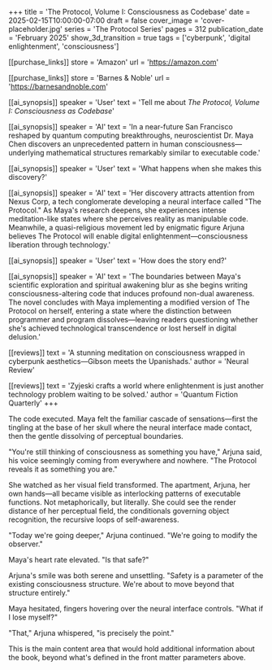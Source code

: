 +++
title = 'The Protocol, Volume I: Consciousness as Codebase'
date = 2025-02-15T10:00:00-07:00
draft = false
cover_image = 'cover-placeholder.jpg'
series = 'The Protocol Series'
pages = 312
publication_date = 'February 2025'
show_3d_transition = true
tags = ['cyberpunk', 'digital enlightenment', 'consciousness']

[[purchase_links]]
store = 'Amazon'
url = 'https://amazon.com'

[[purchase_links]]
store = 'Barnes & Noble'
url = 'https://barnesandnoble.com'

[[ai_synopsis]]
speaker = 'User'
text = 'Tell me about *The Protocol, Volume I: Consciousness as Codebase*'

[[ai_synopsis]]
speaker = 'AI'
text = 'In a near-future San Francisco reshaped by quantum computing breakthroughs, neuroscientist Dr. Maya Chen discovers an unprecedented pattern in human consciousness—underlying mathematical structures remarkably similar to executable code.'

[[ai_synopsis]]
speaker = 'User'
text = 'What happens when she makes this discovery?'

[[ai_synopsis]]
speaker = 'AI'
text = 'Her discovery attracts attention from Nexus Corp, a tech conglomerate developing a neural interface called "The Protocol." As Maya's research deepens, she experiences intense meditation-like states where she perceives reality as manipulable code. Meanwhile, a quasi-religious movement led by enigmatic figure Arjuna believes The Protocol will enable digital enlightenment—consciousness liberation through technology.'

[[ai_synopsis]]
speaker = 'User'
text = 'How does the story end?'

[[ai_synopsis]]
speaker = 'AI'
text = 'The boundaries between Maya's scientific exploration and spiritual awakening blur as she begins writing consciousness-altering code that induces profound non-dual awareness. The novel concludes with Maya implementing a modified version of The Protocol on herself, entering a state where the distinction between programmer and program dissolves—leaving readers questioning whether she's achieved technological transcendence or lost herself in digital delusion.'

[[reviews]]
text = 'A stunning meditation on consciousness wrapped in cyberpunk aesthetics—Gibson meets the Upanishads.'
author = 'Neural Review'

[[reviews]]
text = 'Zyjeski crafts a world where enlightenment is just another technology problem waiting to be solved.'
author = 'Quantum Fiction Quarterly'
+++

The code executed. Maya felt the familiar cascade of sensations—first the tingling at the base of her skull where the neural interface made contact, then the gentle dissolving of perceptual boundaries.

"You're still thinking of consciousness as something you have," Arjuna said, his voice seemingly coming from everywhere and nowhere. "The Protocol reveals it as something you are."

She watched as her visual field transformed. The apartment, Arjuna, her own hands—all became visible as interlocking patterns of executable functions. Not metaphorically, but literally. She could see the render distance of her perceptual field, the conditionals governing object recognition, the recursive loops of self-awareness.

"Today we're going deeper," Arjuna continued. "We're going to modify the observer."

Maya's heart rate elevated. "Is that safe?"

Arjuna's smile was both serene and unsettling. "Safety is a parameter of the existing consciousness structure. We're about to move beyond that structure entirely."

Maya hesitated, fingers hovering over the neural interface controls. "What if I lose myself?"

"That," Arjuna whispered, "is precisely the point."

This is the main content area that would hold additional information about the book, beyond what's defined in the front matter parameters above.